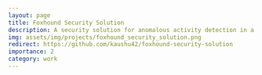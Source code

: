 ```yaml
---
layout: page
title: Foxhound Security Solution
description: A security solution for anomalous activity detection in a network.
img: assets/img/projects/foxhound_security_solution.png
redirect: https://github.com/kaushu42/foxhound-security-solution
importance: 2
category: work
---
```

